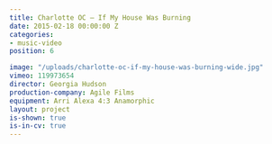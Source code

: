 ```yaml
---
title: Charlotte OC — If My House Was Burning
date: 2015-02-18 00:00:00 Z
categories:
- music-video
position: 6

image: "/uploads/charlotte-oc-if-my-house-was-burning-wide.jpg"
vimeo: 119973654
director: Georgia Hudson
production-company: Agile Films
equipment: Arri Alexa 4:3 Anamorphic
layout: project
is-shown: true
is-in-cv: true
---
```


